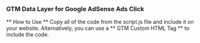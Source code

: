 ### GTM Data Layer for Google AdSense Ads Click ###
** How to Use **
Copy all of the code from the script.js file and include it on your website. Alternatively, you can use a ** GTM Custom HTML Tag ** to include the code.
